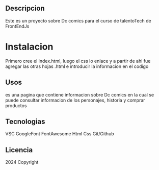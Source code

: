 ## Descripcion
Este es un proyecto sobre Dc comics para el curso de talentoTech de FrontEndJs
# Instalacion
Primero cree el index.html, luego el css lo enlace y a partir de ahi fue
agregar las otras hojas .html e introducir la informacion en el codigo
## Usos
es una pagina que contiene informacion sobre Dc comics en la cual se puede consultar informacion de los personajes, historia y comprar productos
## Tecnologias
VSC
GoogleFont
FontAwesome
Html
Css
Git/Github
## Licencia
2024 Copyright